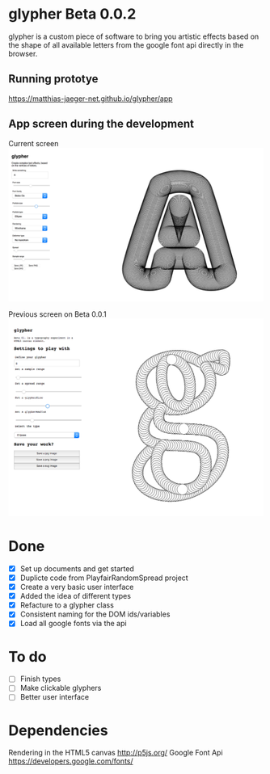# glypher Beta 0.0.2

glypher is a custom piece of software to bring you
artistic effects based on the shape of all available
letters from the google font api directly in the browser.

## Running prototye
https://matthias-jaeger-net.github.io/glypher/app


## App screen during the development
Current screen
![glypher app](app/assets/img/screen-2.png)

Previous screen on Beta 0.0.1
![glypher app](app/assets/img/screen.png)


# Done
- [x] Set up documents and get started
- [x] Duplicte code from PlayfairRandomSpread project
- [x] Create a very basic user interface
- [x] Added the idea of different types
- [x] Refacture to a glypher class
- [x] Consistent naming for the DOM ids/variables
- [x] Load all google fonts via the api

# To do
- [ ] Finish types
- [ ] Make clickable glyphers
- [ ] Better user interface

# Dependencies
Rendering in the HTML5 canvas http://p5js.org/
Google Font Api https://developers.google.com/fonts/
